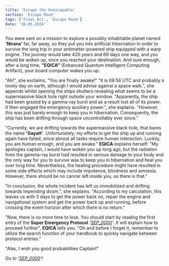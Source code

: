 ```yaml
---
title: 'Escape the Unescapable'
section: 'Escape Room'
tags: ['Final Act', 'Escape Room']
date: '30.05.2024'
---
```


You were sent on a mission to explore a possibly inhabitable planet named **'Nirana'** far, far away,
so they put you into artificial hibernation in order to survive the long trip in your
antimatter-powered ship equipped with a warp engine. The journey would take 420 years and 69 days
one way, and you would be woken up, once you reached your destination. And sure enough, after a long
time, **"EQICA"** (Enhanced Quantum Intelligent Computing Artifact), your board computer wakes you
up.

"Ah!", she exclaims. "You are finally awake!" "It is 08:56 UTC and probably a lovely day on earth,
although I would advise against a space walk.", she appends whilst opening the ships shutters
revealing what seems to be a supermassive black hole right outside your window. "Apparently, the
ship had been grazed by a gamma-ray burst and as a result lost all of its power. It then engaged the
emergency auxiliary power.", she explains. "However, this was just barely enough to keep you in
hibernation. Consequently, the ship has been drifting through space uncontrollably ever since."

"Currently, we are drifting towards the supermassive black hole, that bares the name
**'Gayatt'**. Unfortunately, my efforts to get the ship up and running again have failed, since
almost all tasks require human interaction. Luckily, you are human enough, and you are awake."
**EQICA** explains herself: "My apologies captain, I would have woken you up long ago, but the
radiation from the gamma-ray burst had resulted in serious damage to your body and the only way for
you to survive was to keep you in hibernation and heal you over long time. Nevertheless, the healing
procedure might have resulted in some side effects which may include impotence, blindness and
amnesia. However, there should be no cancer left inside you, so there is that."

"In conclusion, the whole incident has
left us immobilized and drifting towards impending doom.", she explains. "According to my
calculation, this leaves us with 3 days to get the power back on, repair the engine and navigational
system and get the power back up and running, before crossing the event horizon after which there is
no return."

"Now, there is no more time to lose. You should start by reading the first entry of the **Super
Emergency Protocol**
_'[SEP_0000](/explore/sections/Final%20Act/posts/SEP_0000)'_. It will explain how
to proceed further", **EQICA** tells you. "Oh and before I forget it, remember to utilize the search
function of your handbook to quickly navigate between protocol entries."

"Alas, I wish you good probabilities Captain!"

_Go to '[SEP_0000](/explore/sections/Final%20Act/posts/SEP_0000)'!_
